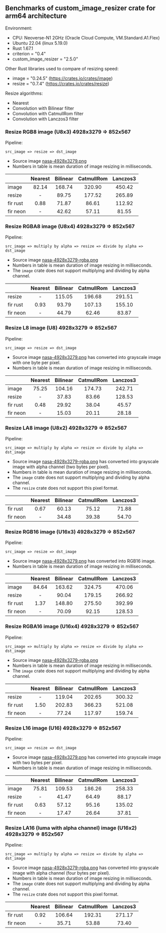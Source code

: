 ## Benchmarks of custom_image_resizer crate for arm64 architecture

Environment:

- CPU: Neoverse-N1 2GHz (Oracle Cloud Compute, VM.Standard.A1.Flex)
- Ubuntu 22.04 (linux 5.19.0)
- Rust 1.67.1
- criterion = "0.4"
- custom_image_resizer = "2.5.0"

Other Rust libraries used to compare of resizing speed:

- image = "0.24.5" (<https://crates.io/crates/image>)
- resize = "0.7.4" (<https://crates.io/crates/resize>)

Resize algorithms:

- Nearest
- Convolution with Bilinear filter
- Convolution with CatmullRom filter
- Convolution with Lanczos3 filter

### Resize RGB8 image (U8x3) 4928x3279 => 852x567

Pipeline:

`src_image => resize => dst_image`

- Source image [nasa-4928x3279.png](https://github.com/Cykooz/custom_image_resizer/blob/main/data/nasa-4928x3279.png)
- Numbers in table is mean duration of image resizing in milliseconds.

<!-- bench_compare_rgb start -->
|          | Nearest | Bilinear | CatmullRom | Lanczos3 |
|----------|:-------:|:--------:|:----------:|:--------:|
| image    |  82.14  |  168.74  |   320.90   |  450.42  |
| resize   |    -    |  89.75   |   177.52   |  265.89  |
| fir rust |  0.88   |  71.87   |   86.61    |  112.92  |
| fir neon |    -    |  42.62   |   57.11    |  81.55   |
<!-- bench_compare_rgb end -->

### Resize RGBA8 image (U8x4) 4928x3279 => 852x567

Pipeline:

`src_image => multiply by alpha => resize => divide by alpha => dst_image`

- Source image
  [nasa-4928x3279-rgba.png](https://github.com/Cykooz/custom_image_resizer/blob/main/data/nasa-4928x3279-rgba.png)
- Numbers in table is mean duration of image resizing in milliseconds.
- The `image` crate does not support multiplying and dividing by alpha channel.

<!-- bench_compare_rgba start -->
|          | Nearest | Bilinear | CatmullRom | Lanczos3 |
|----------|:-------:|:--------:|:----------:|:--------:|
| resize   |    -    |  115.05  |   196.68   |  291.51  |
| fir rust |  0.93   |  93.79   |   107.13   |  155.10  |
| fir neon |    -    |  44.79   |   62.46    |  83.87   |
<!-- bench_compare_rgba end -->

### Resize L8 image (U8) 4928x3279 => 852x567

Pipeline:

`src_image => resize => dst_image`

- Source image [nasa-4928x3279.png](https://github.com/Cykooz/custom_image_resizer/blob/main/data/nasa-4928x3279.png)
  has converted into grayscale image with one byte per pixel.
- Numbers in table is mean duration of image resizing in milliseconds.

<!-- bench_compare_l start -->
|          | Nearest | Bilinear | CatmullRom | Lanczos3 |
|----------|:-------:|:--------:|:----------:|:--------:|
| image    |  75.25  |  104.16  |   174.73   |  242.71  |
| resize   |    -    |  37.83   |   83.66    |  128.53  |
| fir rust |  0.48   |  29.92   |   38.04    |  45.57   |
| fir neon |    -    |  15.03   |   20.11    |  28.18   |
<!-- bench_compare_l end -->

### Resize LA8 image (U8x2) 4928x3279 => 852x567

Pipeline:

`src_image => multiply by alpha => resize => divide by alpha => dst_image`

- Source image
  [nasa-4928x3279-rgba.png](https://github.com/Cykooz/custom_image_resizer/blob/main/data/nasa-4928x3279-rgba.png)
  has converted into grayscale image with alpha channel (two bytes per pixel).
- Numbers in table is mean duration of image resizing in milliseconds.
- The `image` crate does not support multiplying and dividing by alpha channel.
- The `resize` crate does not support this pixel format.

<!-- bench_compare_la start -->
|          | Nearest | Bilinear | CatmullRom | Lanczos3 |
|----------|:-------:|:--------:|:----------:|:--------:|
| fir rust |  0.67   |  60.13   |   75.12    |  71.88   |
| fir neon |    -    |  34.48   |   39.38    |  54.70   |
<!-- bench_compare_la end -->

### Resize RGB16 image (U16x3) 4928x3279 => 852x567

Pipeline:

`src_image => resize => dst_image`

- Source image [nasa-4928x3279.png](https://github.com/Cykooz/custom_image_resizer/blob/main/data/nasa-4928x3279.png)
  has converted into RGB16 image.
- Numbers in table is mean duration of image resizing in milliseconds.

<!-- bench_compare_rgb16 start -->
|          | Nearest | Bilinear | CatmullRom | Lanczos3 |
|----------|:-------:|:--------:|:----------:|:--------:|
| image    |  84.64  |  163.62  |   324.75   |  470.06  |
| resize   |    -    |  90.04   |   179.15   |  266.92  |
| fir rust |  1.37   |  148.80  |   275.50   |  392.99  |
| fir neon |    -    |  70.09   |   92.15    |  128.53  |
<!-- bench_compare_rgb16 end -->

### Resize RGBA16 image (U16x4) 4928x3279 => 852x567

Pipeline:

`src_image => multiply by alpha => resize => divide by alpha => dst_image`

- Source image
  [nasa-4928x3279-rgba.png](https://github.com/Cykooz/custom_image_resizer/blob/main/data/nasa-4928x3279-rgba.png)
- Numbers in table is mean duration of image resizing in milliseconds.
- The `image` crate does not support multiplying and dividing by alpha channel.

<!-- bench_compare_rgba16 start -->
|          | Nearest | Bilinear | CatmullRom | Lanczos3 |
|----------|:-------:|:--------:|:----------:|:--------:|
| resize   |    -    |  119.04  |   202.65   |  300.32  |
| fir rust |  1.50   |  202.83  |   366.23   |  521.08  |
| fir neon |    -    |  77.24   |   117.97   |  159.74  |
<!-- bench_compare_rgba16 end -->

### Resize L16 image (U16) 4928x3279 => 852x567

Pipeline:

`src_image => resize => dst_image`

- Source image [nasa-4928x3279.png](https://github.com/Cykooz/custom_image_resizer/blob/main/data/nasa-4928x3279.png)
  has converted into grayscale image with two bytes per pixel.
- Numbers in table is mean duration of image resizing in milliseconds.

<!-- bench_compare_l16 start -->
|          | Nearest | Bilinear | CatmullRom | Lanczos3 |
|----------|:-------:|:--------:|:----------:|:--------:|
| image    |  75.81  |  109.53  |   186.26   |  258.33  |
| resize   |    -    |  41.47   |   64.49    |  88.17   |
| fir rust |  0.63   |  57.12   |   95.16    |  135.02  |
| fir neon |    -    |  17.47   |   26.64    |  37.81   |
<!-- bench_compare_l16 end -->

### Resize LA16 (luma with alpha channel) image (U16x2) 4928x3279 => 852x567

Pipeline:

`src_image => multiply by alpha => resize => divide by alpha => dst_image`

- Source image
  [nasa-4928x3279-rgba.png](https://github.com/Cykooz/custom_image_resizer/blob/main/data/nasa-4928x3279-rgba.png)
  has converted into grayscale image with alpha channel (four bytes per pixel).
- Numbers in table is mean duration of image resizing in milliseconds.
- The `image` crate does not support multiplying and dividing by alpha channel.
- The `resize` crate does not support this pixel format.

<!-- bench_compare_la16 start -->
|          | Nearest | Bilinear | CatmullRom | Lanczos3 |
|----------|:-------:|:--------:|:----------:|:--------:|
| fir rust |  0.92   |  106.64  |   192.31   |  271.17  |
| fir neon |    -    |  35.71   |   53.88    |  73.40   |
<!-- bench_compare_la16 end -->
